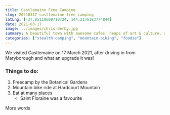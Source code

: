 ```yaml
---
title: Castlemaine Free Camping
slug: 20210317-castlemaine-free-camping
latLng: [-37.05110609710724, 144.2176183774844]
date: 2021-03-17
image: ../images/chris-derby.jpg
summary: A beautiful town with awesome cafes, heaps of art & culture, and huge mountain bike trails nearby.
categories: ["stealth-camping", "mountain-biking", "foodie"]
---
```


We visited Castlemaine on 17 March 2021, after driving in from Maryborough and what an upgrade it was!

### Things to do:
1. Freecamp by the Botanical Gardens
2. Mountain bike ride at Hardcourt Mountain
3. Eat at many places
	- Saint Floraine was a favourite


More words